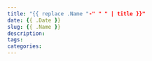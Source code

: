 ```yaml
---
title: "{{ replace .Name "-" " " | title }}"
date: {{ .Date }}
slug: {{ .Name }}
description:
tags:
categories:
---
```


